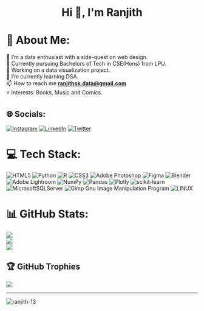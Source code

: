 <h1 align="center">Hi 👋, I'm Ranjith</h1>

# 💫 About Me:
🔭 I’m a data enthusiast with a side-quest on web design.<br>👯 Currently pursuing Bachelors of Tech in CSE(Hons) from LPU.<br>🤝 Working on a data visualization project.<br>🌱 I’m currently learning DSA.<br>📫 How to reach me **ranjithsk.data@gmail.com**<br>⚡ Interests: Books, Music and Comics.


## 🌐 Socials:
[![Instagram](https://img.shields.io/badge/Instagram-%23E4405F.svg?logo=Instagram&logoColor=white)](https://instagram.com/_ranjith_sk_) [![LinkedIn](https://img.shields.io/badge/LinkedIn-%230077B5.svg?logo=linkedin&logoColor=white)](https://linkedin.com/in/ranjithsk13) [![Twitter](https://img.shields.io/badge/Twitter-%231DA1F2.svg?logo=Twitter&logoColor=white)](https://twitter.com/ranjithsk13) 

# 💻 Tech Stack:
![HTML5](https://img.shields.io/badge/html5-%23E34F26.svg?style=flat&logo=html5&logoColor=white) ![Python](https://img.shields.io/badge/python-3670A0?style=flat&logo=python&logoColor=ffdd54) ![R](https://img.shields.io/badge/r-%23276DC3.svg?style=flat&logo=r&logoColor=white) ![CSS3](https://img.shields.io/badge/css3-%231572B6.svg?style=flat&logo=css3&logoColor=white) ![Adobe Photoshop](https://img.shields.io/badge/adobephotoshop-%2331A8FF.svg?style=flat&logo=adobephotoshop&logoColor=white) 	![Figma](https://img.shields.io/badge/figma-%23F24E1E.svg?style=flat&logo=figma&logoColor=white) ![Blender](https://img.shields.io/badge/blender-%23F5792A.svg?style=flat&logo=blender&logoColor=white) ![Adobe Lightroom](https://img.shields.io/badge/Adobe%20Lightroom-31A8FF.svg?style=flat&logo=Adobe%20Lightroom&logoColor=white) ![NumPy](https://img.shields.io/badge/numpy-%23013243.svg?style=flat&logo=numpy&logoColor=white) ![Pandas](https://img.shields.io/badge/pandas-%23150458.svg?style=flat&logo=pandas&logoColor=white) ![Plotly](https://img.shields.io/badge/Plotly-%233F4F75.svg?style=flat&logo=plotly&logoColor=white) ![scikit-learn](https://img.shields.io/badge/scikit--learn-%23F7931E.svg?style=flat&logo=scikit-learn&logoColor=white) ![MicrosoftSQLServer](https://img.shields.io/badge/Microsoft%20SQL%20Sever-CC2927?style=flat&logo=microsoft%20sql%20server&logoColor=white) ![Gimp Gnu Image Manipulation Program](https://img.shields.io/badge/Gimp-657D8B?style=flat&logo=gimp&logoColor=FFFFFF) ![LINUX](https://img.shields.io/badge/Linux-FCC624?style=flat&logo=linux&logoColor=black)
# 📊 GitHub Stats:
![](https://github-readme-stats.vercel.app/api?username=Ranjith-13&theme=dark&hide_border=false&include_all_commits=false&count_private=false)<br/>
![](https://github-readme-streak-stats.herokuapp.com/?user=Ranjith-13&theme=dark&hide_border=false)<br/>
![](https://github-readme-stats.vercel.app/api/top-langs/?username=Ranjith-13&theme=dark&hide_border=false&include_all_commits=false&count_private=false&layout=compact)

## 🏆 GitHub Trophies
![](https://github-profile-trophy.vercel.app/?username=Ranjith-13&theme=radical&no-frame=false&no-bg=false&margin-w=4)

---
<p align="left"> <img src="https://komarev.com/ghpvc/?username=ranjith-13&label=Profile%20views&color=0e75b6&style=flat" alt="ranjith-13" /> </p>

